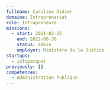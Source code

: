 ```yaml
---
fullname: Caroline Didier
domaine: Intraprenariat
role: Intrapreneure
missions:
  - start: 2021-02-25
    end: 2022-06-30
    status: admin
    employer: Ministère de la Justice
startups:
  - infoparquet
previously: []
competences:
  - Administration Publique
---
```

